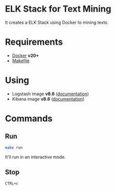 # ELK Stack for Text Mining

It creates a ELK Stack using Docker to mining texts.

# Requirements
- [Docker](https://docker.com) **v20+**
- [Makefile](https://pt.wikibooks.org/wiki/Programar_em_C/Makefiles)

# Using
- Logstash image **v8.6** ([documentation](https://www.elastic.co/guide/en/elasticsearch/reference/8.6/install-elasticsearch.html))
- Kibana image **v8.6** ([documentation](https://www.elastic.co/guide/en/kibana/8.6/install.html))

# Commands

## Run

```sh
make run
```
It'll run in an interactive mode.

## Stop
```sh
CTRL+c
```
